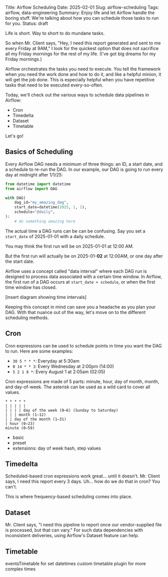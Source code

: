 Title: Airflow Scheduling
Date: 2025-02-01
Slug: airflow-scheduling
Tags: airflow, data-engineering
Summary: Enjoy life and let Airflow handle the boring stuff. We're talking about how you can schedule those tasks to run for you. 
Status: draft

Life is short. Way to short to do mundane tasks. 

So when Mr. Client says, "Hey, I need this report generated and sent to me every Friday at 9AM," I look for the quickest option that does not sacrifice all my Friday mornings for the rest of my life. (I've got big dreams for my Friday mornings.)

Airflow orchestrates the tasks you need to execute. You tell the framework when you need the work done and how to do it, and like a helpful minion, it will get the job done. This is especially helpful when you have repetitive tasks that need to be executed every-so-often. 

Today, we'll check out the various ways to schedule data pipelines in Airflow: 

- Cron
- Timedelta
- Dataset
- Timetable

Let's go!

## Basics of Scheduling
Every Airflow DAG needs a minimum of three things: an ID, a start date, and a schedule to re-run the DAG. In our example, our DAG is going to run every day at midnight after 1/1/25: 

```python
from datetime import datetime
from airflow import DAG

with DAG(
    dag_id="my_amazing_dag",
    start_date=datetime(2025, 1, 1),
    schedule="@daily",
):
    # do something amazing here
```

The actual time a DAG runs can be can be confusing. Say you set a `start_date` of 2025-01-01 with a daily schedule. 

You may think the first run will be on 2025-01-01 at 12:00 AM. 

But the first run will actually be on 2025-01-**02** at 12:00AM, or one day after the start date. 

Airflow uses a concept called "data interval" where each DAG run is designed to process data associated with a certain time window. In Airflow, the first run of a DAG occurs at `start_date + schedule`, or when the first time window has closed. 

[insert diagram showing time intervals]

Keeping this concept in mind can save you a headache as you plan your DAG. With that nuance out of the way, let's move on to the different scheduling methods.

## Cron

Cron expressions can be used to schedule points in time you want the DAG to run. Here are some examples: 

- `30 5 * * *`: Everyday at 5:30am
- `0 14 * * 3`: Every Wednesday at 2:00pm (14:00)
- `5 2 1 8 *`: Every August 1 at 2:05am (02:05)

Cron expressions are made of 5 parts: minute, hour, day of month, month, and day-of-week. The asterisk can be used as a wild card to cover all values.

```text
* * * * *
| | | | |
| | | | day of the week (0–6) (Sunday to Saturday) 
| | | month (1–12)            
| | day of the month (1–31)
| hour (0–23)
minute (0–59)
```




- basic
- preset
- extensions: day of week hash, step values

## Timedelta
Scheduled-based cron expressions work great... until it doesn't. Mr. Client says, I need this report every 3 days. Uh... how do we do that in cron? You can't. 

This is where frequency-based scheduling comes into place. 

## Dataset
Mr. Client says, "I need this pipeline to report once our vendor-supplied file is processed, but that can vary." 
For such data dependencies with inconsistent deliveries, using Airflow's Dataset feature can help. 

## Timetable
eventsTimetable for set datetimes
custom timetable plugin for more complex times
